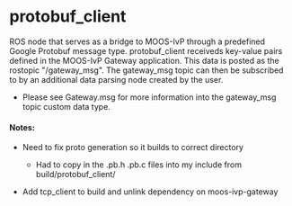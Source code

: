 # protobuf_client

ROS node that serves as a bridge to MOOS-IvP through a predefined Google Protobuf message type. protobuf_client receiveds key-value pairs defined in the MOOS-IvP Gateway application. This data is posted as the rostopic "/gateway_msg". The gateway_msg topic can then be subscribed to by an additional data parsing node created by the user.
* Please see Gateway.msg for more information into the gateway_msg topic custom data type. 

#### Notes:
* Need to fix proto generation so it builds to correct directory
  * Had to copy in the .pb.h .pb.c files into my include from build/protobuf_client/

* Add tcp_client to build and unlink dependency on moos-ivp-gateway
